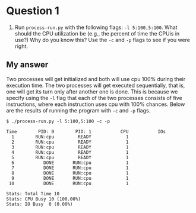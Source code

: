 # Question 1

1. Run `process-run.py` with the following flags: `-l 5:100,5:100`. What should the CPU utilization be (e.g., the percent of time the CPUis in use?) Why do you know this? Use the `-c` and `-p` flags to see if you were right.

## My answer

Two processes will get initialized and both will use cpu 100% during their execution time. The two processes will get executed sequentially, that is, one will get its turn only after another one is done. This is because we specify using the `-l` flag that each of the two processes consists of five instructions, where each instruction uses cpu with 100% chances. Below are the results of running the program with `-c` and `-p` flags.

```
$ ./process-run.py -l 5:100,5:100 -c -p

Time        PID: 0        PID: 1           CPU           IOs
  1        RUN:cpu         READY             1
  2        RUN:cpu         READY             1
  3        RUN:cpu         READY             1
  4        RUN:cpu         READY             1
  5        RUN:cpu         READY             1
  6           DONE       RUN:cpu             1
  7           DONE       RUN:cpu             1
  8           DONE       RUN:cpu             1
  9           DONE       RUN:cpu             1
 10           DONE       RUN:cpu             1

Stats: Total Time 10
Stats: CPU Busy 10 (100.00%)
Stats: IO Busy  0 (0.00%)
```
